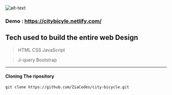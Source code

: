 ![alt-text](https://github.com/ZiaXDev/city-bicycle/blob/master/images/Loading.gif)

### Demo : https://citybicyle.netlify.com/


## Tech used to build the entire web Design

> HTML 
> CSS 
> JavaScript

> J-query
> Bootstrap 

***
#### Cloning The ripository

``` 
git clone https://github.com/ZiaCodes/city-bicycle.git 

```





